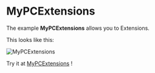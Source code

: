# MyPCExtensions

The example **MyPCExtensions** allows you to Extensions.

This looks like this:

 ![MyPCExtensions](/img/examples/MyPCExtensions.png) 

Try it at <a href='/../automation/loadexample/MyPCExtensions' target='_blank'>MyPCExtensions</a> !



